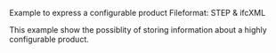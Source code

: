 Example to express a configurable product
Fileformat: STEP & ifcXML

This example show the possiblity of storing information about a highly configurable product.



